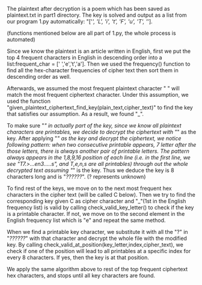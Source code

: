 ﻿The plaintext after decryption is a poem which has been saved as plaintext.txt in part1 directory. 
The key is solved and output as a list from our program 1.py automatically: "['_', 'L', 'i', 't', 'F', 'u', 'T', '_'].

(functions mentioned below are all part of 1.py, the whole process is automated)

Since we know the plaintext is an article written in English, first we put the top 4 frequent characters in English in descending order into a list:frequent_char = [' ','e','t','a']. Then we used the frequency() function to find all the hex-character frequencies of cipher text then sort them in descending order as well. 

Afterwards, we assumed the most frequent plaintext character " " will match the most frequent ciphertext character. Under this assumption, we used the function "given_plaintext_ciphertext_find_key(plain_text,cipher_text)" to find the key that satisfies our assumption. As a result, we found "_". 

To make sure "_" in actually part of the key, since we know all plaintext characters are printables, we decide to decrypt the ciphertext with "_" as the key. After applying "_" as the key and decrypt the ciphertext, we notice following pattern: when two consecutive printable appears, 7 letter after the those letters, there is always another pair of printable letters. The pattern always appears in the 1,8,9,16 position of each
line (i.e. in the first line, we see "T7.>...en3.....s", and T,e,n,s are all
printables) through out the whole decrypted text assuming "_" is the key. Thus
we deduce the key is 8 characters long and is "_??????_". (? represents unknown)

To find rest of the keys, we move on to the next most frequent hex characters in the cipher text (will be called C below). Then we try to find the corresponding key given C as cipher character and "_"(1st in the English frequency list) is valid by calling check_valid_key_letter() to check if the key is a printable character. If not, we move on to the second element in the English frequency list which is "e" and repeat the same method. 

When we find a printable key character, we substitute it with all the "?" in "_??????_" with that character and decrypt the whole file with the modified key. By calling check_valid_at_position(key_letter,index,cipher_text), we check if one of the position will lead to all printables at a specific index for every 8 characters. If yes, then the key is at that position.

We apply the same algorithm above to rest of the top frequent ciphertext hex characters, and stops until all key characters are found.




